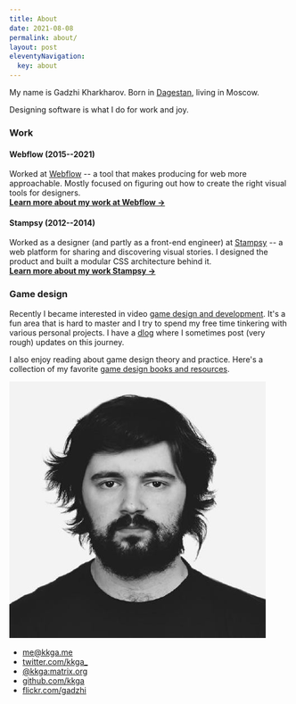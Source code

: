 ```yaml
---
title: About
date: 2021-08-08
permalink: about/
layout: post
eleventyNavigation:
  key: about
---
```


<div class="grid grid-cols-1 gap-8 md:grid-cols-6">

<div class="md:col-span-4">

My name is Gadzhi Kharkharov. Born in
[Dagestan](https://wikipedia.org/wiki/Dagestan), living in Moscow.

Designing software is what I do for work and joy.

### Work

#### Webflow (2015--2021)

Worked at [Webflow](https://webflow.com) -- a tool that makes producing for web
more approachable. Mostly focused on figuring out how to create the right visual
tools for designers.<br/> **[Learn more about my work at Webflow ->](/webflow)**

#### Stampsy (2012--2014)

Worked as a designer (and partly as a front-end engineer) at
[Stampsy](https://stampsy.com) -- a web platform for sharing and discovering
visual stories. I designed the product and built a modular CSS architecture
behind it.<br/> **[Learn more about my work Stampsy ->](/stampsy)**

### Game design

Recently I became interested in video
[game design and development](/tags/gamedev). It's a fun area that is hard to
master and I try to spend my free time tinkering with various personal projects.
I have a [dlog](/tags/dlog) where I sometimes post (very rough) updates on this
journey.

I also enjoy reading about game design theory and practice. Here's a collection
of my favorite [game design books and resources](/notes/gamedesign-resources).

</div>

<div class="md:col-span-2">

<img class="w-32 md:w-full" src="/img/about/face.jpg" />

<ul class="list-none text-sm">
  <li><a href="mailto:me@kkga.me">me@kkga.me</a></li>
  <li><a href="https://twitter.com/kkga_">twitter.com/kkga_</a></li>
  <li><a href="https://matrix.to/#/@kkga:matrix.org">@kkga:matrix.org</a></li>
  <li><a href="https://github.com/kkga">github.com/kkga</a></li>
  <li><a href="https://flickr.com/gadzhi">flickr.com/gadzhi</a></li>
</ul>

</div>

</div>
